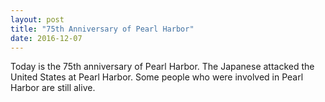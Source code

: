 ```yaml
---
layout: post
title: "75th Anniversary of Pearl Harbor"
date: 2016-12-07
---
```


Today is the 75th anniversary of Pearl Harbor. The Japanese attacked the United States at Pearl Harbor. Some people who were involved in Pearl Harbor are still alive.
